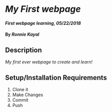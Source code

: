 # _My First webpage_

#### _First webpage learning, 05/22/2018_

#### By _**Ronnie Kayal**_

## Description

_My first ever webpage to create and learn!_

## Setup/Installation Requirements
1. Clone it
1. Make Changes
1. Commit
1. Push
